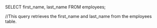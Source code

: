 SELECT first_name, last_name
FROM employees;




//This query retrieves the first_name and last_name from the employees table.
